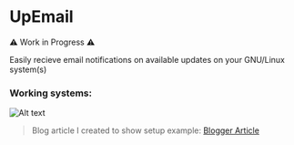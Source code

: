 # UpEmail

:warning: Work in Progress :warning:

Easily recieve email notifications on available updates on your GNU/Linux system(s)

### Working systems:

![Alt text](https://www.proxmox.com/images/proxmox/Proxmox_logo_standard_hex_400px.png#joomlaImage://local-images/proxmox/Proxmox_logo_standard_hex_400px.png "Proxmox")

> Blog article I created to show setup example:
> [Blogger Article](https://dyeadal.blogspot.com/2024/03/send-emails-to-yourself-to-update-your.html)
